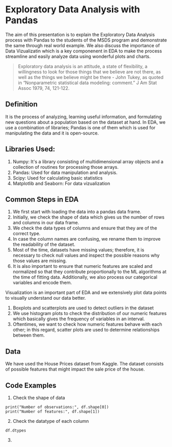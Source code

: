 # Exploratory Data Analysis with Pandas
The aim of this presentation is to explain the Exploratory Data Analysis process with Pandas to the students of the MSDS program and demonstrate the same through real world example. We also discuss the importance of Data Vizualizatin which is a key componenent in EDA to make the process streamline and easily analyze data using wonderful plots and charts.


> Exploratory data analysis is an attitude, a state of flexibility, a willingness to look for those things that we believe are not there, as well as the things we believe might be there - John Tukey, as quoted in “Nonparametric statistical data modeling: comment.” J Am Stat Assoc 1979, 74, 121-122.

## Definition
It is the process of analyzing, learning useful information, and formulating new questions about a population based on the dataset at hand. In EDA, we use a combination of libraries; Pandas is one of them which is used for manipulating the data and it is open-source. 

## Libraries Used:
1. Numpy: It's a library consisting of multidimensional array objects and a collection of routines for processing those arrays.
2. Pandas: Used for data manipulation and analysis.
3. Scipy: Used for calculating basic statistics
4. Matplotlib and Seaborn: For data vizualization 

## Common Steps in EDA
1. We first start with loading the data into a pandas data frame.
2. Initially, we check the shape of data which gives us the number of rows and columns in our data frame. 
3. We check the data types of columns and ensure that they are of the correct type.
4. In case the column names are confusing, we rename them to improve the readability of the dataset.
5. Most of the time, datasets have missing values; therefore, it is necessary to check null values and inspect the possible reasons why those values are missing. 
6.  It is also important to ensure that numeric features are scaled and normalized so that they contribute proportionally to the ML algorithms at the time of     fitting data. Additionally, we also process our categorical variables and encode them.

Visualization is an important part of EDA and we extensively plot data points to visually understand our data better. 
1. Boxplots and scatterplots are used to detect outliers in the dataset 
2. We use histogram plots to check the distribution of our numeric features which basically gives the frequency of variables in an interval.
3. Oftentimes, we want to check how numeric features behave with each other; in this regard, scatter plots are used to determine relationships between them. 

## Data
We have used the House Prices dataset from Kaggle. The dataset consists of possible features that might impact the sale price of the house. 

## Code Examples
1. Check the shape of data

```
print("Number of observations:", df.shape[0])
print("Number of features:", df.shape[1])
```

2. Check the datatype of each column
```
df.dtypes
```

3.
